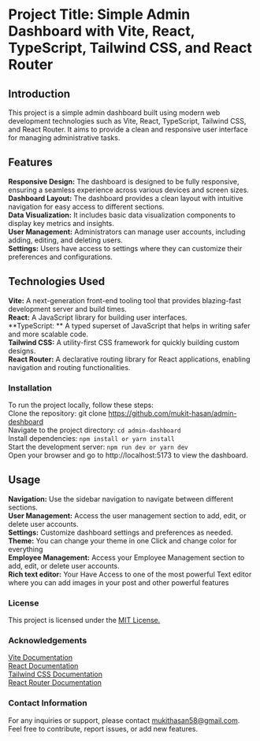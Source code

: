 # Project Title: Simple Admin Dashboard with Vite, React, TypeScript, Tailwind CSS, and React Router

## Introduction
This project is a simple admin dashboard built using modern web development technologies such as Vite, React, TypeScript, Tailwind CSS, and React Router. It aims to provide a clean and responsive user interface for managing administrative tasks.

## Features
**Responsive Design:** The dashboard is designed to be fully responsive, ensuring a seamless experience across various devices and screen sizes.<br>
**Dashboard Layout:** The dashboard provides a clean layout with intuitive navigation for easy access to different sections.<br>
**Data Visualization:** It includes basic data visualization components to display key metrics and insights.<br>
**User Management:** Administrators can manage user accounts, including adding, editing, and deleting users.<br>
**Settings:** Users have access to settings where they can customize their preferences and configurations.<br>

## Technologies Used

**Vite:** A next-generation front-end tooling tool that provides blazing-fast development server and build times.<br>
**React:** A JavaScript library for building user interfaces.<br>
**TypeScript: ** A typed superset of JavaScript that helps in writing safer and more scalable code.<br>
**Tailwind CSS:** A utility-first CSS framework for quickly building custom designs.<br>
**React Router:** A declarative routing library for React applications, enabling navigation and routing functionalities. <br>


### Installation
To run the project locally, follow these steps:<br>
Clone the repository: git clone https://github.com/mukit-hasan/admin-deshboard<br>
Navigate to the project directory: 
```cd admin-dashboard```<br>
Install dependencies: 
```npm install or yarn install```<br>
Start the development server: 
```npm run dev or yarn dev```<br>
Open your browser and go to http://localhost:5173 to view the dashboard.

## Usage

**Navigation:** Use the sidebar navigation to navigate between different sections.<br>
**User Management:** Access the user management section to add, edit, or delete user accounts.<br>
**Settings:** Customize dashboard settings and preferences as needed.<br>
**Theme:** You can change your theme in one Click and change color for everything <br>
**Employee Management:** Access your Employee Management section to add, edit, or delete user accounts.<br>
**Rich text editor:** Your Have Access to one of the most powerful Text editor where you can add images in your post and other powerful features<br>

### License

This project is licensed under the [MIT License.](https://opensource.org/license/mit/)

### Acknowledgements

[Vite Documentation](https://vitejs.dev/)<br>
[React Documentation](https://legacy.reactjs.org/docs/getting-started.html)<br>
[Tailwind CSS Documentation](https://tailwindcss.com/docs/guides/vite)<br>
[React Router Documentation](https://reactrouter.com/en/main)<br>


### Contact Information
For any inquiries or support, please contact mukithasan58@gmail.com.<br>
Feel free to contribute, report issues, or add new features.


